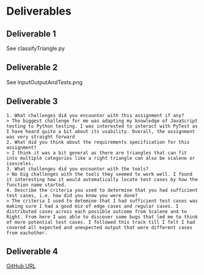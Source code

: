 # Deliverables
## Deliverable 1
See classifyTriangle.py
## Deliverable 2
See InputOutputAndTests.png
## Deliverable 3
    1. What challenges did you encounter with this assignment if any?
    > The biggest challenge for me was adapting my knowledge of JavaScript testing to Python testing. I was interested to interact with PyTest as I have heard quite a bit about its usability. Overall, the assignment was very straight forward
    2. What did you think about the requirements specification for this assignment?
    > I think it was a bit general as there are triangles that can fit into multiple categories like a right triangle can also be scalene or isosceles.
    3. What challenges did you encounter with the tools?
    > No big challenges with the tools they seemed to work well. I found it interesting how it would automatically locate test cases by how the function name started.
    4. Describe the criteria you used to determine that you had sufficient test cases, i.e. how did you know you were done?
    > The criteria I used to detemine that I had sufficient test cases was making sure I had a good mix of edge cases and regular cases. I distributed cases across each possible outcome from Scalene and to Right. From here I was able to discover some bugs that led me to think of more potential test cases. I followed this track till I felt I had covered all expected and unexpected output that were different cases from eachother.

## Deliverable 4
[GitHub URL](https://github.com/Asupkay/SSW-567)
